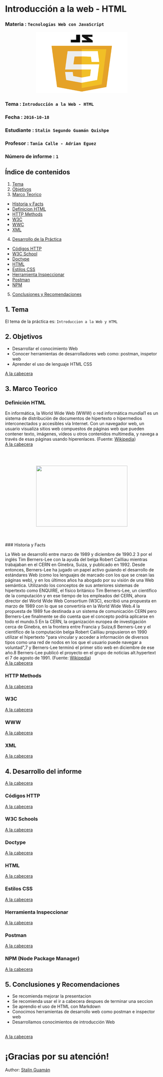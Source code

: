 # Introducción a la web - HTML

### Materia : `Tecnologías Web con JavaScript`

<p align="center">
<img src="https://github.com/StanGumn/Tec_Web_JS/blob/01-HTML/Multimedia/js.png" width="300" height="200">
</p>

### Tema : `Introducción a la Web - HTML` 
### Fecha : `2016-10-18`
### Estudiante : `Stalin Segundo Guamán Quishpe`
### Profesor : `Tania Calle - Adrian Eguez`
### Número de informe : `1`

<a name="cabecera"></a>
## Índice de contenidos

1. <a href="#tema">Tema</a>
2. <a href="#objetivos">Objetivos</a>
3. <a href="#marco-teorico">Marco Teorico</a>
  * <a href="#hist">Historia y Facts</a>
  * <a href="#defhtml">Definicion HTML</a>
  * <a href="#httm">HTTP Methods</a>
  * <a href="#w3c">W3C</a>
  * <a href="#www">WWC</a>
  * <a href="#xml">XML</a>
4. <a href="#desarrollo">Desarrollo de la Práctica</a>
  * <a href="#chttp">Códigos HTTP</a>
  * <a href="#w3cs">W3C School</a>
  * <a href="#doct">Doctype</a>
  * <a href="#html">HTML</a>
  * <a href="#css">Estilos CSS</a>
  * <a href="#ins">Herramienta Inspeccionar</a>
  * <a href="#pst">Postman</a>
  * <a href="#npm">NPM</a>
5. <a href="#conrec">Conclusiones y Recomendaciones</a> 

<a name="tema"></a>
## 1. Tema
El tema de la práctica es: `Introduccion a la Web y HTML`

<a name="objetivos"></a>
## 2. Objetivos

- Desarrollar el conocimiento Web
- Conocer herramientas de desarrolladores web como: postman, inspetor web
- Aprender el uso de lenguaje HTML CSS

<a href="#cabecera">A la cabecera</a>

<a name="marco-teorico"></a>
## 3. Marco Teorico
<a name="defhtml"></a>
### Definición HTML

En informática, la World Wide Web (WWW) o red informática mundial1 es un sistema de distribución de documentos de hipertexto o hipermedios interconectados y accesibles vía Internet. Con un navegador web, un usuario visualiza sitios web compuestos de páginas web que pueden contener texto, imágenes, vídeos u otros contenidos multimedia, y navega a través de esas páginas usando hiperenlaces. (Fuente: [Wikipedia](https://es.wikipedia.org/wiki/World_Wide_Web))
<br>
<a href="#cabecera">A la cabecera</a>

<br><br>
<p align="center">
<img src="https://upload.wikimedia.org/wikipedia/commons/thumb/b/b2/WWW_logo_by_Robert_Cailliau.svg/240px-WWW_logo_by_Robert_Cailliau.svg.png" width="300" height="200">
</p>
<br><br>
<a name="hist"></a>
### Historia y Facts

La Web se desarrolló entre marzo de 1989 y diciembre de 1990.2 3 por el inglés Tim Berners-Lee con la ayuda del belga Robert Cailliau mientras trabajaban en el CERN en Ginebra, Suiza, y publicado en 1992. Desde entonces, Berners-Lee ha jugado un papel activo guiando el desarrollo de estándares Web (como los lenguajes de marcado con los que se crean las páginas web), y en los últimos años ha abogado por su visión de una Web semántica. Utilizando los conceptos de sus anteriores sistemas de hipertexto como ENQUIRE, el físico británico Tim Berners-Lee, un científico de la computación y en ese tiempo de los empleados del CERN, ahora director del World Wide Web Consortium (W3C), escribió una propuesta en marzo de 1989 con lo que se convertiría en la World Wide Web.4 la propuesta de 1989 fue destinada a un sistema de comunicación CERN pero Berners-Lee finalmente se dio cuenta que el concepto podría aplicarse en todo el mundo.5 En la CERN, la organización europea de investigación cerca de Ginebra, en la frontera entre Francia y Suiza,6 Berners-Lee y el científico de la computación belga Robert Cailliau propusieron en 1990 utilizar el hipertexto "para vincular y acceder a información de diversos tipos como una red de nodos en los que el usuario puede navegar a voluntad",7 y Berners-Lee terminó el primer sitio web en diciembre de ese año.8 Berners-Lee publicó el proyecto en el grupo de noticias alt.hypertext el 7 de agosto de 1991. (Fuente: <a href="https://es.wikipedia.org/wiki/World_Wide_Web">Wikipedia</a>)
<br>
<a href="#cabecera">A la cabecera</a>

<a name="httm"></a>
### HTTP Methods

<a href="#cabecera">A la cabecera</a>

<a name="w3c"></a>
### W3C

<a href="#cabecera">A la cabecera</a>

<a name="www"></a>
### WWW

<a href="#cabecera">A la cabecera</a>

<a name="xml"></a>
### XML

<a href="#cabecera">A la cabecera</a>

<a name="desarrollo"></a>
## 4. Desarrollo del informe

<a href="#cabecera">A la cabecera</a>

<a name="chttp"></a>
### Códigos HTTP 

<a href="#cabecera">A la cabecera</a>

<a name="w3cs"></a>
### W3C Schools

<a href="#cabecera">A la cabecera</a>

<a name="doct"></a>
### Doctype

<a href="#cabecera">A la cabecera</a>

<a name="html"></a>
### HTML

<a href="#cabecera">A la cabecera</a>

<a name="css"></a>
### Estilos CSS

<a href="#cabecera">A la cabecera</a>

<a name="ins"></a>
### Herramienta Inspeccionar

<a href="#cabecera">A la cabecera</a>

<a name="pst"></a>
### Postman 


<a href="#cabecera">A la cabecera</a>

<a name="npm"></a>
### NPM (Node Package Manager)

<a href="#cabecera">A la cabecera</a>

## 5. Conclusiones y Recomendaciones

- Se recomienda mejorar la presentacion
- Se recomienda usar el ir a cabecera despues de terminar una seccion
- Se aprendio el uso de HTML con Markdown
- Conocimos herramientas de desarrollo web como postman e inspector web
- Desarrollamos conocimientos de introducción Web

<br>
<a href="#cabecera">A la cabecera</a>


# ¡Gracias por su atención!

Author: [Stalin Guamán <STAN>](https://github.com/StanGumn)


